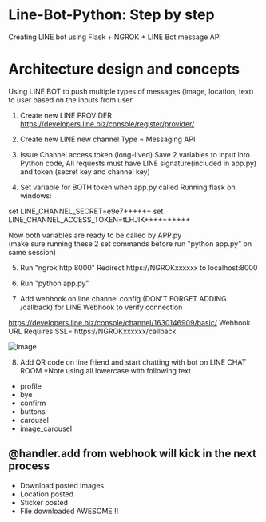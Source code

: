 # Line-Bot-Python:  Step by step
Creating LINE bot using Flask + NGROK + LINE Bot message API

# Architecture design and concepts
Using LINE BOT to push multiple types of messages (image, location, text) to user based on the inputs from user

1) Create new LINE PROVIDER  
https://developers.line.biz/console/register/provider/


2) Create new LINE new channel 
Type = Messaging API


3) Issue Channel access token (long-lived)
Save 2 variables to input into Python code, All requests must have LINE signature(included in app.py) 
and token (secret key and channel key)


4) Set variable for BOTH token when app.py called
 Running flask on windows:

set LINE_CHANNEL_SECRET=e9e7++++++
set LINE_CHANNEL_ACCESS_TOKEN=tLHJIK++++++++++

Now both variables are ready to be called by APP.py  
(make sure running these 2 set commands before run "python app.py" on same session)


5) Run "ngrok http 8000"
Redirect https://NGROKxxxxxx  to localhost:8000


6) Run "python app.py" 


7) Add webhook on line channel config   (DON'T FORGET ADDING    /callback) for LINE Webhook to verify connection

https://developers.line.biz/console/channel/1630146909/basic/
Webhook URL Requires SSL= https://NGROKxxxxxx/callback

![image](https://user-images.githubusercontent.com/16419246/49954183-7f25db80-fec5-11e8-9124-2d080ec36c73.png)


8) Add QR code on line friend and start chatting with bot on LINE CHAT ROOM
*Note using all lowercase with following text
- profile
- bye
- confirm
- buttons
- carousel
- image_carousel


## @handler.add  from webhook will kick in the next process
- Download posted images
- Location posted
- Sticker posted
- File downloaded
AWESOME !!
